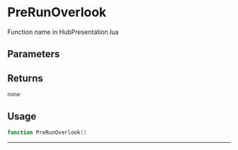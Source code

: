 # PreRunOverlook
Function name in HubPresentation.lua
## Parameters

## Returns
`none`
## Usage
```lua
function PreRunOverlook()
```
---
